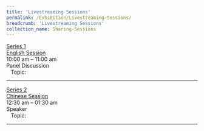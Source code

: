 ```yaml
---
title: 'Livestreaming Sessions'
permalink: /Exhibition/Livestreaming-Sessions/
breadcrumb: 'Livestreaming Sessions'
collection_name: Sharing-Sessions
---
```

<div>
  <p><u>Series 1</u><br/>
  <u>English Session</u><br/>
  10:00 am – 11:00 am <br/>
  Panel Discussion <br/>
   &nbsp; &nbsp;Topic:</p></div>
  <hr/>
  <div>
  <p><u>Series 2 </u><br/>
  <u>Chinese Session</u><br/>
  12:30 am – 01:30 am <br/>
  Speaker <br/>
   &nbsp; &nbsp;Topic:</p></div>
  <hr/>

